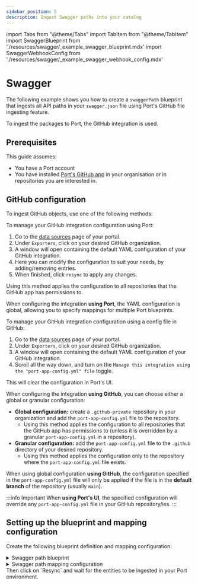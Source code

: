 ```yaml
---
sidebar_position: 5
description: Ingest Swagger paths into your catalog
---
```


import Tabs from "@theme/Tabs"
import TabItem from "@theme/TabItem"
import SwaggerBlueprint from './resources/swagger/\_example_swagger_blueprint.mdx'
import SwaggerWebhookConfig from './resources/swagger/\_example_swagger_webhook_config.mdx'

# Swagger
The following example shows you how to create a `swaggerPath` blueprint that ingests all API paths in your `swagger.json` file using Port's GitHub file ingesting feature.

To ingest the packages to Port, the GitHub integration is used.


## Prerequisites
This guide assumes:
- You have a Port account
- You have installed [Port's GitHub app](docs/build-your-software-catalog/sync-data-to-catalog/git/github/installation.md) in your organisation or in repositories you are interested in.

## GitHub configuration

To ingest GitHub objects, use one of the following methods:

<Tabs queryString="method">

<TabItem label="Using Port's UI" value="port">

To manage your GitHub integration configuration using Port:

1. Go to the [data sources](https://app.getport.io/settings/data-sources) page of your portal.
2. Under `Exporters`, click on your desired GitHub organization.
3. A window will open containing the default YAML configuration of your GitHub integration.
4. Here you can modify the configuration to suit your needs, by adding/removing entries.
5. When finished, click `resync` to apply any changes.

Using this method applies the configuration to all repositories that the GitHub app has permissions to.

When configuring the integration **using Port**, the YAML configuration is global, allowing you to specify mappings for multiple Port blueprints.

</TabItem>

<TabItem label="Using GitHub" value="github">

To manage your GitHub integration configuration using a config file in GitHub:

1. Go to the [data sources](https://app.getport.io/settings/data-sources) page of your portal.
2. Under `Exporters`, click on your desired GitHub organization.
3. A window will open containing the default YAML configuration of your GitHub integration.
4. Scroll all the way down, and turn on the `Manage this integration using the "port-app-config.yml" file` toggle.

This will clear the configuration in Port's UI.

When configuring the integration **using GitHub**, you can choose either a global or granular configuration:

- **Global configuration:** create a `.github-private` repository in your organization and add the `port-app-config.yml` file to the repository.
  - Using this method applies the configuration to all repositories that the GitHub app has permissions to (unless it is overridden by a granular `port-app-config.yml` in a repository).
- **Granular configuration:** add the `port-app-config.yml` file to the `.github` directory of your desired repository.
  - Using this method applies the configuration only to the repository where the `port-app-config.yml` file exists.

When using global configuration **using GitHub**, the configuration specified in the `port-app-config.yml` file will only be applied if the file is in the **default branch** of the repository (usually `main`).

</TabItem>

</Tabs>

:::info Important
When **using Port's UI**, the specified configuration will override any `port-app-config.yml` file in your GitHub repository/ies.
:::

## Setting up the blueprint and mapping configuration

Create the following blueprint definition and mapping configuration:

<details>
<summary>Swagger path blueprint</summary>

```json showLineNumbers

```

</details>

<details>
<summary>Swagger path mapping configuration</summary>

```yaml showLineNumbers
{
  "identifier": "swaggerPath",
  "description": "This blueprint represents a Swagger path in our software catalog",
  "title": "Swagger API Paths",
  "icon": "Swagger",
  "schema": {
    "properties": {
      "method": {
        "type": "string",
        "title": "Method",
        "default": "get",
        "enum": ["get", "post", "delete", "put", "patch"],
        "enumColors": {
          "get": "yellow",
          "post": "green",
          "delete": "red",
          "put": "purple",
          "patch": "purple"
        }
      },
      "host": {
        "type": "string",
        "title": "API Base URL",
        "format": "url"
      },
      "path": {
        "title": "Path",
        "type": "string"
      },
      "parameters": {
        "items": {
          "type": "object"
        },
        "title": "Parameters",
        "type": "array"
      },
      "responses": {
        "title": "Responses",
        "type": "object"
      },
      "description": {
        "title": "Description",
        "type": "string"
      },
      "version": {
        "title": "Version",
        "type": "string"
      },
      "summary": {
        "title": "Summary",
        "type": "string"
      }
    },
    "required": []
  },
  "mirrorProperties": {},
  "calculationProperties": {},
  "relations": {}
}
```

</details>
Then click on `Resync` and wait for the entities to be ingested in your Port environment.
